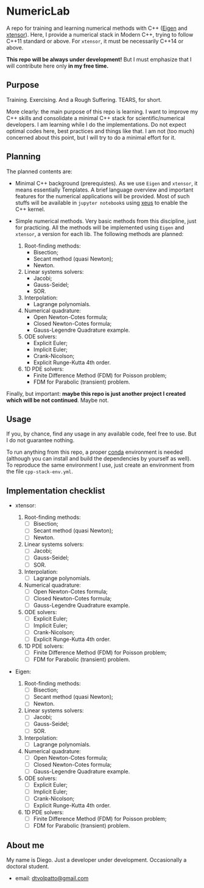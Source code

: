# NumericLab

A repo for training and learning numerical methods with C++ ([Eigen](http://eigen.tuxfamily.org/index.php?title=Main_Page) and [xtensor](http://quantstack.net/xtensor.html)). Here, I provide a numerical stack in Modern C++,
trying to follow C++11 standard or above. For `xtensor`, it must be necessarily C++14 or above.

__This repo will be always under development!__ But I must emphasize that I will contribute here only __in my free time.__

## Purpose

Training. Exercising. And a Rough Suffering. TEARS, for short.

More clearly: the main purpose of this repo is learning. I want to improve my C++ skills and consolidate a minimal C++ stack for scientific/numerical developers. I am learning while I do the implementations. Do not expect optimal codes here, best practices and things like that. I am not (too much) concerned about this point, but I will try to do a minimal effort for it.

## Planning

The planned contents are:

* Minimal C++ background (prerequistes). As we use `Eigen` and `xtensor`, it means essentially Templates. A brief language overview and important features for the numerical applications will be provided. Most of such stuffs will be available in `jupyter notebook`s using [xeus](http://quantstack.net/xeus) to enable the C++ kernel.

* Simple numerical methods. Very basic methods from this discipline, just for practicing. All the methods will be implemented using `Eigen` and `xtensor`, a version for each lib. The following methods are planned:

  1. Root-finding methods:
      - Bisection;
      - Secant method (quasi Newton);
      - Newton.
  2. Linear systems solvers:
      - Jacobi;
      - Gauss-Seidel;
      - SOR.
  3. Interpolation:
      - Lagrange polynomials.
  4. Numerical quadrature:
      - Open Newton-Cotes formula;
      - Closed Newton-Cotes formula;
      - Gauss-Legendre Quadrature example.
  5. ODE solvers:
      - Explicit Euler;
      - Implicit Euler;
      - Crank-Nicolson;
      - Explicit Runge-Kutta 4th order.
  6. 1D PDE solvers:
      - Finite Difference Method (FDM) for Poisson problem;
      - FDM for Parabolic (transient) problem.
      
Finally, but important: __maybe this repo is just another project I created which will be not continued__. Maybe not.

## Usage

If you, by chance, find any usage in any available code, feel free to use. But I do not guarantee nothing.

To run anything from this repo, a proper [conda](https://conda.io/en/latest/) environment is needed (although you can install and build the dependencies by yourself as well). To reproduce the same environment I use, just create an environment from the file `cpp-stack-env.yml`.

## Implementation checklist

* xtensor:

  1. Root-finding methods:
      - [ ] Bisection;
      - [ ] Secant method (quasi Newton);
      - [ ] Newton.
  2. Linear systems solvers:
      - [ ] Jacobi;
      - [ ] Gauss-Seidel;
      - [ ] SOR.
  3. Interpolation:
      - [ ] Lagrange polynomials.
  4. Numerical quadrature:
      - [ ] Open Newton-Cotes formula;
      - [ ] Closed Newton-Cotes formula;
      - [ ] Gauss-Legendre Quadrature example.
  5. ODE solvers:
      - [ ] Explicit Euler;
      - [ ] Implicit Euler;
      - [ ] Crank-Nicolson;
      - [ ] Explicit Runge-Kutta 4th order.
  6. 1D PDE solvers:
      - [ ] Finite Difference Method (FDM) for Poisson problem;
      - [ ] FDM for Parabolic (transient) problem.
      
* Eigen:

  1. Root-finding methods:
      - [ ] Bisection;
      - [ ] Secant method (quasi Newton);
      - [ ] Newton.
  2. Linear systems solvers:
      - [ ] Jacobi;
      - [ ] Gauss-Seidel;
      - [ ] SOR.
  3. Interpolation:
      - [ ] Lagrange polynomials.
  4. Numerical quadrature:
      - [ ] Open Newton-Cotes formula;
      - [ ] Closed Newton-Cotes formula;
      - [ ] Gauss-Legendre Quadrature example.
  5. ODE solvers:
      - [ ] Explicit Euler;
      - [ ] Implicit Euler;
      - [ ] Crank-Nicolson;
      - [ ] Explicit Runge-Kutta 4th order.
  6. 1D PDE solvers:
      - [ ] Finite Difference Method (FDM) for Poisson problem;
      - [ ] FDM for Parabolic (transient) problem.

## About me

My name is Diego. Just a developer under development. Occasionally a doctoral student.

* email: dtvolpatto@gmail.com
